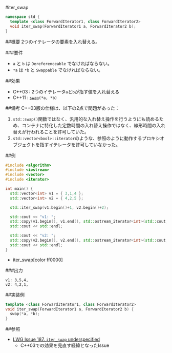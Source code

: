 #iter_swap
```cpp
namespace std {
  template <class ForwardIterator1, class ForwardIterator2>
  void iter_swap(ForwardIterator1 a, ForwardIterator2 b);
}
```

##概要
2つのイテレータの要素を入れ替える。


###要件
- `a` と `b` は `Dereferenceable` でなければならない。
- `*a` は `*b` と `Swappable` でなければならない。


##効果
- C++03 : 2つのイテレータ`a`と`b`が指す値を入れ替える
- C++11 : [`swap`](/reference/utility/swap.md)`(*a, *b)`


##備考
C++03版の仕様は、以下の2点で問題があった：

1. `std::swap()`関数ではなく、汎用的な入れ替え操作を行うようにも読めるため、コンテナに特化した定数時間の入れ替え操作ではなく、線形時間の入れ替えが行われることを許可していた。
2. `std::vector<bool>::iterator`のような、参照のように動作するプロキシオブジェクトを指すイテレータを許可していなかった。


##例
```cpp
#include <algorithm>
#include <iostream>
#include <vector>
#include <iterator>

int main() {
  std::vector<int> v1 = { 3,1,4 };
  std::vector<int> v2 = { 4,2,5 };

  std::iter_swap(v1.begin()+1, v2.begin()+2);

  std::cout << "v1: ";
  std::copy(v1.begin(), v1.end(), std::ostream_iterator<int>(std::cout, ","));
  std::cout << std::endl;

  std::cout << "v2: ";
  std::copy(v2.begin(), v2.end(), std::ostream_iterator<int>(std::cout, ","));
  std::cout << std::endl;
}
```
* iter_swap[color ff0000]

###出力
```
v1: 3,5,4,
v2: 4,2,1,
```


##実装例
```cpp
template <class ForwardIterator1, class ForwardIterator2>
void iter_swap(ForwardIterator1 a, ForwardIterator2 b) {
  swap(*a, *b);
}
```


##参照
- [LWG Issue 187. `iter_swap` underspecified](http://www.open-std.org/jtc1/sc22/wg21/docs/lwg-defects.html#187)
    - C++03での効果を見直す経緯となったIssue

